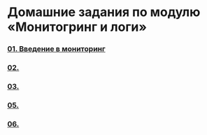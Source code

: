 # Домашние задания по модулю «Монитогринг и логи»
### [01. Введение в мониторинг](01/README.md)
### [02. ](02/README.md)
### [03. ](03/README.md)
### [05. ](04/README.md)
### [06. ](06/README.md)